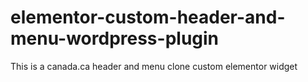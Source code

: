 # elementor-custom-header-and-menu-wordpress-plugin
This is a canada.ca header and menu clone custom elementor widget
